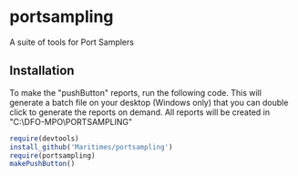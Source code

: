 # portsampling
A suite of tools for Port Samplers

## Installation
To make the "pushButton" reports, run the following code.  This will generate a batch file on your desktop (Windows only) that you can double click to generate the reports on demand.  All reports will be created in "C:\\DFO-MPO\\PORTSAMPLING"


```R
require(devtools)
install_github('Maritimes/portsampling')
require(portsampling)
makePushButton()
```
